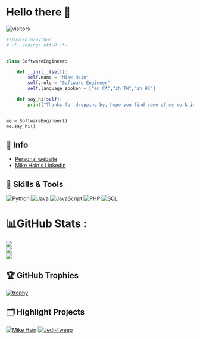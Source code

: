# Hello there 👋

![visitors](https://visitor-badge.laobi.icu/badge?page_id=mikehsin)

```python
#!/usr/bin/python
# -*- coding: utf-8 -*-


class SoftwareEngineer:

    def __init__(self):
        self.name = "Mike Hsin"
        self.role = "Software Engineer"
        self.language_spoken = ["en_CA","zh_TW","zh_HK"]

    def say_hi(self):
        print("Thanks for dropping by, hope you find some of my work interesting.")


me = SoftwareEngineer()
me.say_hi()
```

## 📝 Info

- [Personal website](https://mikehsin.com/)
- [Mike Hsin's LinkedIn](https://www.linkedin.com/in/mike-hsin/)

## 🔧 Skills & Tools

![Python](https://img.shields.io/badge/Code-Python-informational?style=flat&logo=python&logoColor=white&color=6aa6f8)
![Java](https://img.shields.io/badge/Code-java-informational)
![JavaScript](https://img.shields.io/badge/Code-javascript-informational?style=flat&logo=javascript&logoColor=white&color=6aa6f8)
![PHP](https://img.shields.io/badge/Code-php-informational?style=flat&logo=php&logoColor=white&color=6aa6f8)
![SQL](https://img.shields.io/badge/Database-SQL-informational?style=flat&logo=amazon-dynamodb&logoColor=white&color=6aa6f8)

# 📊GitHub Stats :
![](https://github-readme-stats.vercel.app/api?username=mikehsin&theme=dark&hide_border=false&include_all_commits=false&count_private=false)<br/>
![](https://github-readme-streak-stats.herokuapp.com/?user=mikehsin&theme=dark&hide_border=false)<br/>
![](https://github-readme-stats.vercel.app/api/top-langs/?username=mikehsin&theme=dark&hide_border=false&include_all_commits=false&count_private=false&layout=compact)

## 🏆 GitHub Trophies

[![trophy](https://github-profile-trophy.vercel.app/?username=mikehsin&theme=nord&column=7)](https://github.com/ryo-ma/github-profile-trophy)

## 🗂️ Highlight Projects

<a href="https://github.com/mikehsin/mikehsin.github.io">
  <img align="center" src="https://github-readme-stats.vercel.app/api/pin/?username=mikehsin&repo=mikehsin.github.io&show_icons=true&line_height=27&title_color=6aa6f8&text_color=8a919a&icon_color=6aa6f8&bg_color=22272e" alt="Mike Hsin" />
</a>

<a href="https://github.com/mikehsin/Jedi-Tweep">
  <img align="center" src="https://github-readme-stats.vercel.app/api/pin/?username=mikehsin&repo=Jedi-Tweep&show_icons=true&line_height=27&title_color=6aa6f8&text_color=8a919a&icon_color=6aa6f8&bg_color=22272e" alt="Jedi-Tweep" />
</a>
